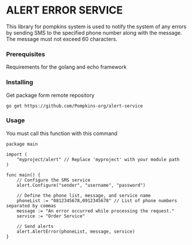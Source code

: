 # ALERT ERROR SERVICE

This library for pompkins system is used to notify the system of any errors by sending SMS to the specified phone number along with the message. The message must not exceed 60 characters.

### Prerequisites

Requirements for the golang and echo framework

### Installing

Get package form remote repository

    go get https://github.com/Pompkins-org/alert-service

### Usage

You must call this function with this command

    package main
    
    import (
    	"myproject/alert" // Replace 'myproject' with your module path
    )
    
    func main() {
    	// Configure the SMS service
    	alert.Configure("sender", "username", "password")
    
    	// Define the phone list, message, and service name
    	phoneList := "0812345678,0912345678" // List of phone numbers separated by commas
    	message := "An error occurred while processing the request."
    	service := "Order Service"
    
    	// Send alerts
    	alert.AlertError(phoneList, message, service)
    }
